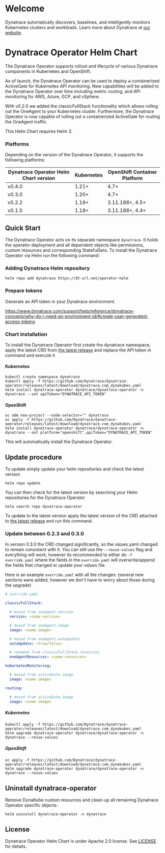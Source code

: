 # Welcome

Dynatrace automatically discovers, baselines, and intelligently monitors Kubernetes clusters and workloads. Learn more about Dynatrace at [our website](https://www.dynatrace.com/platform/).

# Dynatrace Operator Helm Chart

The Dynatrace Operator supports rollout and lifecycle of various Dynatrace components in Kubernetes and OpenShift.

As of launch, the Dynatrace Operator can be used to deploy a containerized ActiveGate for Kubernetes API monitoring. New capabilities will be added to the Dynatrace Operator over time including metric routing, and API monitoring for AWS, Azure, GCP, and vSphere.

With v0.2.0 we added the classicFullStack functionality which allows rolling out the OneAgent to your Kubernetes
cluster. Furthermore, the Dynatrace Operator is now capable of rolling out a containerized ActiveGate for routing the
OneAgent traffic.

This Helm Chart requires Helm 3.

### Platforms
Depending on the version of the Dynatrace Operator, it supports the following platforms:

| Dynatrace Operator Helm Chart version | Kubernetes | OpenShift Container Platform |
| ------------------------------------- | ---------- | ---------------------------- |
| v0.4.0                                | 1.21+      | 4.7+                         |
| v0.3.0                                | 1.20+      | 4.7+                         |
| v0.2.2                                | 1.18+      | 3.11.188+, 4.5+              |
| v0.1.0                                | 1.18+      | 3.11.188+, 4.4+              |


## Quick Start

The Dynatrace Operator acts on its separate namespace `dynatrace`.
It holds the operator deployment and all dependent objects like permissions, custom resources and
corresponding StatefulSets.
To install the Dynatrace Operator via Helm run the following command:

### Adding Dynatrace Helm repository
```
helm repo add dynatrace https://dt-url.net/operator-helm
```

### Prepare tokens

Generate an API token in your Dynatrace environment.

https://www.dynatrace.com/support/help/reference/dynatrace-concepts/why-do-i-need-an-environment-id/#create-user-generated-access-tokens

### Chart installation

To install the Dynatrace Operator first create the dynatrace namespace, apply the latest CRD from [the latest release](https://github.com/Dynatrace/dynatrace-operator/releases/latest) and replace the API token in command and execute it

#### Kubernetes
```console
kubectl create namespace dynatrace
kubectl apply -f https://github.com/Dynatrace/dynatrace-operator/releases/latest/download/dynatrace.com_dynakubes.yaml
helm install dynatrace-operator dynatrace/dynatrace-operator -n dynatrace --set apiToken="DYNATRACE_API_TOKEN"
```

#### OpenShift
```console
oc adm new-project --node-selector="" dynatrace
oc apply -f https://github.com/Dynatrace/dynatrace-operator/releases/latest/download/dynatrace.com_dynakubes.yaml
helm install dynatrace-operator dynatrace/dynatrace-operator -n dynatrace --set platform="openshift",apiToken="DYNATRACE_API_TOKEN"
```

This will automatically install the Dynatrace Operator.

## Update procedure

To update simply update your helm repositories and check the latest version

```console
helm repo update
```

You can then check for the latest version by searching your Helm repositories for the Dynatrace Operator

```console
helm search repo dynatrace-operator
```

To update to the latest version apply the latest version of the CRD attached to [the latest release](https://github.com/Dynatrace/dynatrace-operator/releases/latest) and run this command.

### Update between 0.2.3 and 0.3.0
In version 0.3.0 the CRD changed significantly, so the values.yaml changed to remain consistent with it.
You can still use the `--reuse-values` flag and everything will work, however its recommended to either do `-f override.yaml` where the fields in the `override.yaml` will overwrite/append the fields that changed or update your values file.

Here is an example `override.yaml` with all the changes: (several new sections were added, however we don't have to worry about those during the upgrade)
```yaml
# override.yaml

classicFullStack:

  # moved from oneAgent.version
  version: <some-version>

  # moved from oneAgent.image
  image: <some-image>

  # moved from oneAgent.autoUpdate
  autoUpdate: <true/false>

  # renamed from classicFullStack.resources
  oneAgentResources: <some-resources>

kubernetesMonitoring:

  # moved from activeGate.image
  image: <some-image>

routing:

  # moved from activeGate.image
  image: <some-image>
```

##### Kubernetes
```console
kubectl apply -f https://github.com/Dynatrace/dynatrace-operator/releases/latest/download/dynatrace.com_dynakubes.yaml
helm upgrade dynatrace-operator dynatrace/dynatrace-operator -n dynatrace --reuse-values
```

##### OpenShift
```console
oc apply -f https://github.com/Dynatrace/dynatrace-operator/releases/latest/download/dynatrace.com_dynakubes.yaml
helm upgrade dynatrace-operator dynatrace/dynatrace-operator -n dynatrace --reuse-values
```

## Uninstall dynatrace-operator
Remove DynaKube custom resources and clean-up all remaining Dynatrace Operator specific objects:


```console
helm uninstall dynatrace-operator -n dynatrace
```

## License

Dynatrace Operator Helm Chart is under Apache 2.0 license. See [LICENSE](../../../../LICENSE) for details.
